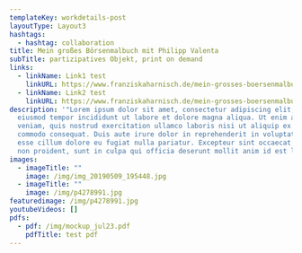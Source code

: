 ```yaml
---
templateKey: workdetails-post
layoutType: Layout3
hashtags:
  - hashtag: collaboration
title: Mein großes Börsenmalbuch mit Philipp Valenta
subTitle: partizipatives Objekt, print on demand
links:
  - linkName: Link1 test
    linkURL: https://www.franziskaharnisch.de/mein-grosses-boersenmalbuch
  - linkName: Link2 test
    linkURL: https://www.franziskaharnisch.de/mein-grosses-boersenmalbuch
description: '"Lorem ipsum dolor sit amet, consectetur adipiscing elit, sed do
  eiusmod tempor incididunt ut labore et dolore magna aliqua. Ut enim ad minim
  veniam, quis nostrud exercitation ullamco laboris nisi ut aliquip ex ea
  commodo consequat. Duis aute irure dolor in reprehenderit in voluptate velit
  esse cillum dolore eu fugiat nulla pariatur. Excepteur sint occaecat cupidatat
  non proident, sunt in culpa qui officia deserunt mollit anim id est laborum."'
images:
  - imageTitle: ""
    image: /img/img_20190509_195448.jpg
  - imageTitle: ""
    image: /img/p4278991.jpg
featuredimage: /img/p4278991.jpg
youtubeVideos: []
pdfs:
  - pdf: /img/mockup_jul23.pdf
    pdfTitle: test pdf
---
```

